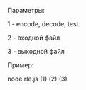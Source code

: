 Параметры:

1 - encode, decode, test

2 - входной файл

3 - выходной файл

Пример:

node rle.js (1) (2) (3)

